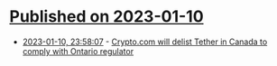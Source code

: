 # [Published on 2023-01-10](index.md)

* [2023-01-10, 23:58:07](https://news.ycombinator.com/item?id=34333210) - [Crypto.com will delist Tether in Canada to comply with Ontario regulator](https://decrypt.co/118812/crypto-com-delist-tether-canada)

